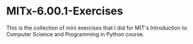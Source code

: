 # MITx-6.00.1-Exercises

This is the collection of mini exercises that I did for MIT's Introduction to Computer Science and Programming in Python course.
